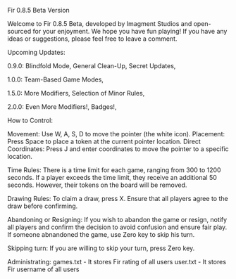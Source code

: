Fir 0.8.5 Beta Version

Welcome to Fir 0.8.5 Beta, developed by Imagment Studios and open-sourced for your enjoyment. We hope you have fun playing! If you have any ideas or suggestions, please feel free to leave a comment.

Upcoming Updates:

0.9.0:
Blindfold Mode,
General Clean-Up,
Secret Updates,

1.0.0:
Team-Based Game Modes,

1.5.0:
More Modifiers,
Selection of Minor Rules,

2.0.0:
Even More Modifiers!,
Badges!,

How to Control:

Movement: Use W, A, S, D to move the pointer (the white icon).
Placement: Press Space to place a token at the current pointer location.
Direct Coordinates: Press J and enter coordinates to move the pointer to a specific location.

Time Rules:
There is a time limit for each game, ranging from 300 to 1200 seconds. If a player exceeds the time limit, they receive an additional 50 seconds. However, their tokens on the board will be removed.

Drawing Rules:
To claim a draw, press X. Ensure that all players agree to the draw before confirming.

Abandoning or Resigning:
If you wish to abandon the game or resign, notify all players and confirm the decision to avoid confusion and ensure fair play. If someone abnandoned the game, use Zero key to skip his turn. 

Skipping turn:
If you are willing to skip your turn, press Zero key.

Administrating:
games.txt - It stores Fir rating of all users
user.txt - It stores Fir username of all users
